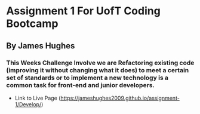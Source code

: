 # Assignment 1 For UofT Coding Bootcamp 
## By James Hughes
### This Weeks Challenge Involve we are Refactoring existing code (improving it without changing what it does) to meet a certain set of standards or to implement a new technology is a common task for front-end and junior developers.
* Link to Live Page (https://jameshughes2009.github.io/assignment-1/Develop/)